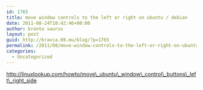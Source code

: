 ```yaml
---
id: 1765
title: move window controls to the left or right on ubuntu / debian
date: 2011-08-24T18:42:46+00:00
author: bronto saurus
layout: post
guid: http://kravca.69.mu/blog/?p=1765
permalink: /2011/08/move-window-controls-to-the-left-or-right-on-ubuntu-debian/
categories:
  - Uncategorized
---
```

http://linuxlookup.com/howto/move\_ubuntu\_window\_control\_buttons\_left\_right_side